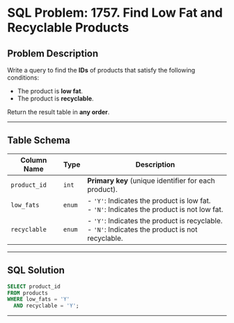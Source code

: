 # SQL Problem: 1757. Find Low Fat and Recyclable Products

## Problem Description

Write a query to find the **IDs** of products that satisfy the following conditions:
- The product is **low fat**.
- The product is **recyclable**.

Return the result table in **any order**.

---

## Table Schema

| Column Name   | Type    | Description                                                                                     |
|---------------|---------|-------------------------------------------------------------------------------------------------|
| `product_id`  | `int`   | **Primary key** (unique identifier for each product).                                           |
| `low_fats`    | `enum`  | - `'Y'`: Indicates the product is low fat. <br> - `'N'`: Indicates the product is not low fat.   |
| `recyclable`  | `enum`  | - `'Y'`: Indicates the product is recyclable. <br> - `'N'`: Indicates the product is not recyclable.|

---

## SQL Solution

```sql
SELECT product_id
FROM products
WHERE low_fats = 'Y'
  AND recyclable = 'Y';
```

---

